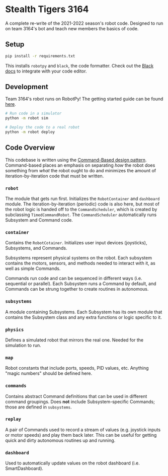 # Stealth Tigers 3164

A complete re-write of the 2021-2022 season's robot code.
Designed to run on team 3164's bot and teach new members the basics of code.

## Setup

```bash
pip install -r requirements.txt
```

This installs `robotpy` and `black`, the code formatter.
Check out the [Black docs](https://black.readthedocs.io/en/stable/integrations/editors.html) to integrate with your code editor.

## Development

Team 3164's robot runs on RobotPy! The getting started guide can be found [here](https://robotpy.readthedocs.io/en/stable/guide/index.html).

```bash
# Run code in a simulator
python -m robot sim
```

```bash
# Deploy the code to a real robot
python -m robot deploy
```

## Code Overview

This codebase is written using the [Command-Based design pattern](https://docs.wpilib.org/en/stable/docs/software/commandbased/what-is-command-based.html).
Command-based places an emphasis on separating *how* the robot does something from *what* the robot ought to do and
minimizes the amount of iteration-by-iteration code that must be written.

### `robot`
The module that gets run first. Initializes the `RobotContainer` and `dashboard` module.
The iteration-by-iteration (periodic) code is also here, but most of the robot logic is handed off to the
`CommandScheduler`, which is created by subclassing `TimedCommandRobot`.
The `CommandScheduler` automatically runs Subsystem and Command code.

### `container`
Contains the `RobotCotainer`. Initializes user input devices (joysticks), Subsystems, and Commands.


Subsystems represent physical systems on the robot.
Each subsystem contains the motors, sensors, and methods needed to interact with it, as well as simple Commands.


Commands run code and can be sequenced in different ways (i.e. sequential or parallel).
Each Subsystem runs a Command by default, and Commands can be strung together to create routines in autonomous.

### `subsystems`
A module containing Subsystems. Each Subsystem has its own module that contains the Subsystem class and any extra
functions or logic specific to it.

### `physics`
Defines a simulated robot that mirrors the real one. Needed for the simulation to run.

### `map`
Robot constants that include ports, speeds, PID values, etc. Anything "magic numbers" should be defined here.

### `commands`
Contains abstract Command definitions that can be used in different command groupings.
Does **not** include Subsystem-specific Commands; those are defined in `subsystems`.

### `replay`
A pair of Commands used to record a stream of values (e.g. joystick inputs or motor speeds) and play them back later.
This can be useful for getting quick and dirty autonomous routines up and running.

### `dashboard`
Used to automatically update values on the robot dashboard (i.e. SmartDashboard).